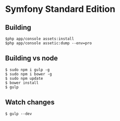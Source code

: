 Symfony Standard Edition
========================

Building
----------

    $php app/console assets:install
	$php app/console assetic:dump --env=pro

Building vs node
-------------------

	$ sudo npm i gulp -g
	$ sudo npm i bower -g
	$ sudo npm update
	$ bower install
	$ gulp

Watch changes
----------------------
	$ gulp --dev
